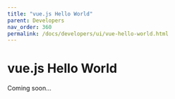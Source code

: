 ```yaml
---
title: "vue.js Hello World"
parent: Developers
nav_order: 360
permalink: /docs/developers/ui/vue-hello-world.html
---
```


# vue.js Hello World

Coming soon...